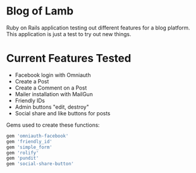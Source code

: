 # Blog of Lamb

Ruby on Rails application testing out different features for a blog platform. This application is just a test to try out new things.

# Current Features Tested

  - Facebook login with Omniauth
  - Create a Post
  - Create a Comment on a Post
  - Mailer installation with MailGun
  - Friendly IDs
  - Admin buttons "edit, destroy"
  - Social share and like buttons for posts

Gems used to create these functions:

```sh
gem 'omniauth-facebook'
gem 'friendly_id'
gem 'simple_form'
gem 'rolify'
gem 'pundit'
gem 'social-share-button'
```

